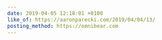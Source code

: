 ```yaml
---
date: 2019-04-05 12:18:01 +0100
like_of: https://aaronparecki.com/2019/04/04/13/
posting_method: https://omnibear.com
---
```

